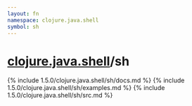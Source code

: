 ```yaml
---
layout: fn
namespace: clojure.java.shell
symbol: sh
---
```


# [clojure.java.shell](../)/sh

{% include 1.5.0/clojure.java.shell/sh/docs.md %}
{% include 1.5.0/clojure.java.shell/sh/examples.md %}
{% include 1.5.0/clojure.java.shell/sh/src.md %}

